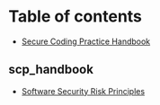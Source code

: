 # Table of contents

* [Secure Coding Practice Handbook](README.md)

## scp\_handbook

* [Software Security Risk Principles](scp\_handbook/software-security-risk-principles.md)
